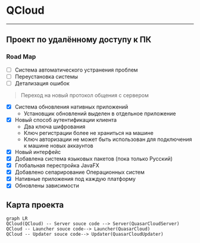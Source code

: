 # QCloud
****
## Проект по удалённому доступу к ПК

### Road Map
- [ ] Система автоматического устранения проблем
- [ ] Переустановка системы
- [ ] Детализация ошибок
> Переход на новый протокол общения с сервером
- [x] Система обновления нативных приложений
  - Установщик обновлений выделен в отдельное приложение
- [x] Новый способ аутентификации клиента
  - Два ключа шифрования
  - Ключ регистрации более не храниться на машине
  - Ключ авторизации не может быть использован для подключения к машине новых аккаунтов
- [x] Новый интерфейс
- [x] Добавлена система языковых пакетов (пока только Русский)
- [x] Глобальная перестройка JavaFX
- [x] Добавлено сепарирование Операционных систем
- [x] Нативные приложения под каждую платформу
- [x] Обновлены зависимости

## Карта проекта
```mermaid
graph LR
QCloud(QCloud) -- Server souce code --> Server(QuasarCloudServer)
QCloud -- Launcher souce code--> Launcher(QuasarCloud)
QCloud -- Updater souce code--> Updater(QuasarCloudUpdater)
```
